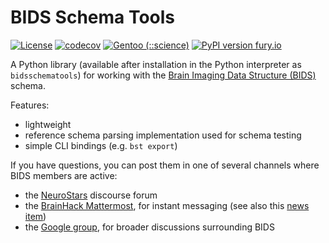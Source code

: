# BIDS Schema Tools

[![License](https://img.shields.io/badge/License-MIT-blue.svg)](https://opensource.org/licenses/MIT)
[![codecov](https://codecov.io/gh/bids-standard/bids-specification/branch/master/graph/badge.svg)](https://codecov.io/gh/bids-standard/bids-specification)
[![Gentoo (::science)](https://repology.org/badge/version-for-repo/gentoo_ovl_science/bidsschematools.svg?header=Gentoo%20%28%3A%3Ascience%29)](https://repology.org/project/bidsschematools/versions)
[![PyPI version fury.io](https://badge.fury.io/py/bidsschematools.svg)](https://pypi.org/project/bidsschematools/)

A Python library (available after installation in the Python interpreter as `bidsschematools`)
for working with the [Brain Imaging Data Structure (BIDS)](https://bids.neuroimaging.io/) schema.

Features:
* lightweight
* reference schema parsing implementation used for schema testing
* simple CLI bindings (e.g. `bst export`)

If you have questions, you can post them in one of several channels where BIDS members are active:
  - the [NeuroStars](https://neurostars.org/tags/bids) discourse forum
  - the [BrainHack Mattermost](https://mattermost.brainhack.org),
    for instant messaging (see also this [news item](https://bids.neuroimaging.io/blog/2020/06/24/Join%20the%20BIDS%20community%20on%20the%20BrainHack%20Mattermost.html))
  - the [Google group](https://groups.google.com/forum/#!forum/bids-discussion),
    for broader discussions surrounding BIDS
